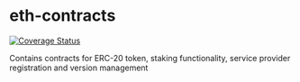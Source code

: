 # eth-contracts

[![Coverage Status](https://coveralls.io/repos/github/AudiusProject/audius-protocol/badge.svg)](https://coveralls.io/github/AudiusProject/audius-protocol)

Contains contracts for ERC-20 token, staking functionality, service provider registration and version management
